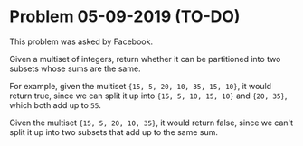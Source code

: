 # Problem 05-09-2019 (TO-DO)

This problem was asked by Facebook.

Given a multiset of integers, return whether it can be partitioned into two subsets whose sums are the same.

For example, given the multiset ```{15, 5, 20, 10, 35, 15, 10}```, it would return true, since we can split it up into ```{15, 5, 10, 15, 10}``` and ```{20, 35}```, which both add up to ```55```.

Given the multiset ```{15, 5, 20, 10, 35}```, it would return false, since we can't split it up into two subsets that add up to the same sum.
